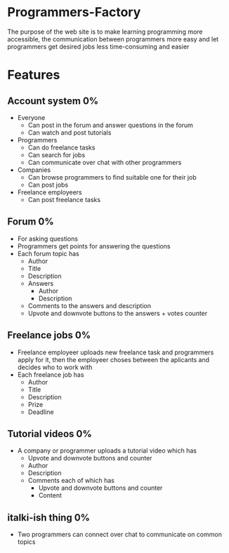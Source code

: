 # Programmers-Factory
The purpose of the web site is to make learning programming more accessible, the communication between programmers more easy and let programmers get desired jobs less time-consuming and easier

# Features
## Account system 0%
* Everyone
  * Can post in the forum and answer questions in the forum
  * Can watch and post tutorials
* Programmers
  * Can do freelance tasks
  * Can search for jobs
  * Can communicate over chat with other programmers
* Companies
  * Can browse programmers to find suitable one for their job
  * Can post jobs
* Freelance employeers
  * Can post freelance tasks
  
## Forum 0%
* For asking questions
* Programmers get points for answering the questions
* Each forum topic has
  * Author
  * Title
  * Description
  * Answers
    * Author
    * Description 
  * Comments to the answers and description
  * Upvote and downvote buttons to the answers + votes counter

## Freelance jobs 0%
* Freelance employeer uploads new freelance task and programmers apply for it, then the employeer choses between the aplicants and decides who to work with
* Each freelance job has
  * Author
  * Title
  * Description
  * Prize
  * Deadline
  
## Tutorial videos 0%
* A company or programmer uploads a tutorial video which has
  * Upvote and downvote buttons and counter
  * Author
  * Description
  * Comments each of which has
    * Upvote and downvote buttons and counter
    * Content
    
## italki-ish thing 0%
* Two programmers can connect over chat to communicate on common topics
